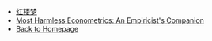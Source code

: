 - [红楼梦](/books/red_tower_dream.md)
- [Most Harmless Econometrics: An Empiricist's Companion](/books/mostly_harmless_eco.md)
- [Back to Homepage](README.md)